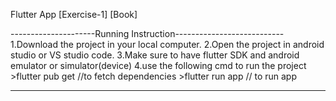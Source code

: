 Flutter App [Exercise-1] [Book]

---------------------Running Instruction---------------------------
1.Download the project in your local computer.
2.Open the project in android studio or VS studio code.
3.Make sure to have flutter SDK and android emulator or simulator(device)
4.use the following cmd to run the project
        >flutter pub get    //to fetch dependencies
        >flutter run app    // to run app

--------------------------------------------------------------------
